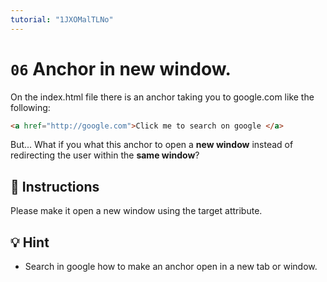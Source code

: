 ```yaml
---
tutorial: "1JXOMalTLNo"
---
```


# `06` Anchor in new window.

On the index.html file there is an anchor taking you to google.com like the following:

```html
<a href="http://google.com">Click me to search on google </a>
```

But... What if you what this anchor to open a **new window** instead of redirecting the user within the **same window**?

## 📝 Instructions

Please make it open a new window using the target attribute.

## 💡 Hint

- Search in google how to make an anchor open in a new tab or window.
